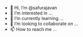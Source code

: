 - 👋 Hi, I’m @safurajavan
- 👀 I’m interested in ...
- 🌱 I’m currently learning ...
- 💞️ I’m looking to collaborate on ...
- 📫 How to reach me ...

<!---
safurajavan/safurajavan is a ✨ special ✨ repository because its `README.md` (this file) appears on your GitHub profile.
You can click the Preview link to take a look at your changes.
--->
